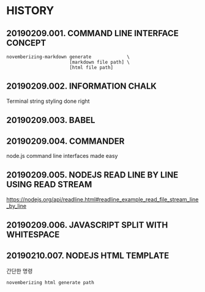# HISTORY

## 20190209.001. COMMAND LINE INTERFACE CONCEPT

```
novemberizing-markdown generate             \
                       [markdown file path] \
                       [html file path]
```

## 20190209.002. INFORMATION CHALK

Terminal string styling done right

## 20190209.003. BABEL

## 20190209.004. COMMANDER

node.js command line interfaces made easy

## 20190209.005. NODEJS READ LINE BY LINE USING READ STREAM

https://nodejs.org/api/readline.html#readline_example_read_file_stream_line_by_line

## 20190209.006. JAVASCRIPT SPLIT WITH WHITESPACE

## 20190210.007. NODEJS HTML TEMPLATE

간단한 명령

```
novemberizing html generate path
```